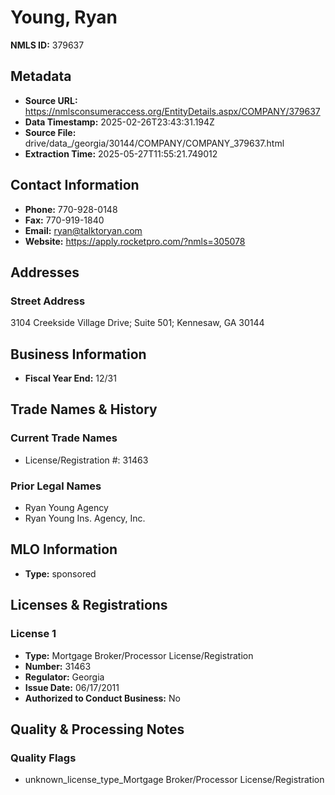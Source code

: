 # Young, Ryan

**NMLS ID:** 379637

## Metadata
- **Source URL:** https://nmlsconsumeraccess.org/EntityDetails.aspx/COMPANY/379637
- **Data Timestamp:** 2025-02-26T23:43:31.194Z
- **Source File:** drive/data_/georgia/30144/COMPANY/COMPANY_379637.html
- **Extraction Time:** 2025-05-27T11:55:21.749012

## Contact Information
- **Phone:** 770-928-0148
- **Fax:** 770-919-1840
- **Email:** ryan@talktoryan.com
- **Website:** https://apply.rocketpro.com/?nmls=305078

## Addresses
### Street Address
3104 Creekside Village Drive; Suite 501; Kennesaw, GA 30144

## Business Information
- **Fiscal Year End:** 12/31

## Trade Names & History
### Current Trade Names
- License/Registration #: 31463

### Prior Legal Names
- Ryan Young Agency
- Ryan Young Ins. Agency, Inc.

## MLO Information
- **Type:** sponsored

## Licenses & Registrations

### License 1
- **Type:** Mortgage Broker/Processor License/Registration
- **Number:** 31463
- **Regulator:** Georgia
- **Issue Date:** 06/17/2011
- **Authorized to Conduct Business:** No

## Quality & Processing Notes
### Quality Flags
- unknown_license_type_Mortgage Broker/Processor License/Registration
